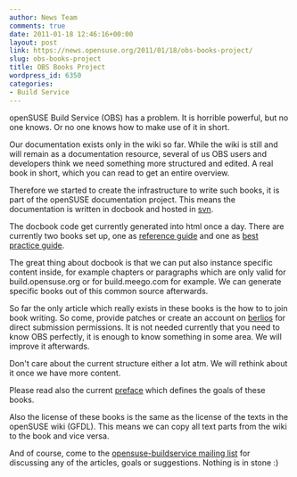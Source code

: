 ```yaml
---
author: News Team
comments: true
date: 2011-01-18 12:46:16+00:00
layout: post
link: https://news.opensuse.org/2011/01/18/obs-books-project/
slug: obs-books-project
title: OBS Books Project
wordpress_id: 6350
categories:
- Build Service
---
```


openSUSE Build Service (OBS) has a problem. It is horrible powerful, but no one knows. Or no one knows how to make use of it in short.

Our documentation exists only in the wiki so far. While the wiki is still and will remain as a documentation resource, several of us OBS users and developers think we need something more structured and edited. A real book in short, which you can read to get an entire overview.

Therefore we started to create the infrastructure to write such books, it is part of the openSUSE documentation project. This means the documentation is written in docbook and hosted in [svn](https://svn.berlios.de/svnroot/repos/opensuse-doc/trunk/documents/obs/en). 

<!-- more -->

The docbook code get currently generated into html once a day. There are currently two books set up, one as [reference guide](//doc.opensuse.org/products/draft/OBS/obs-reference-guide/) and one as [best practice guide](//doc.opensuse.org/products/draft/OBS/obs-best-practices/).

The great thing about docbook is that we can put also instance specific content inside, for example chapters or paragraphs which are only valid for build.opensuse.org or for build.meego.com for example. We can generate specific books out of this common source afterwards.

So far the only article which really exists in these books is the how to to join book writing. So come, provide patches or create an account on [berlios](//developer.berlios.de/account/register.php) for direct submission permissions. It is not needed currently that you need to know OBS perfectly, it is enough to know something in some area. We will improve it afterwards.

Don't care about the current structure either a lot atm. We will rethink about it once we have more content.

Please read also the current [preface](//doc.opensuse.org/products/draft/OBS/obs-best-practices/pr01.html) which defines the goals of these books. 

Also the license of these books is the same as the license of the texts in the openSUSE wiki (GFDL). This means we can copy all text parts from the wiki to the book and vice versa.

And of course, come to the [opensuse-buildservice mailing list](//lists.opensuse.org/opensuse-buildservice/) for discussing any of the articles, goals or suggestions. Nothing is in stone :)

